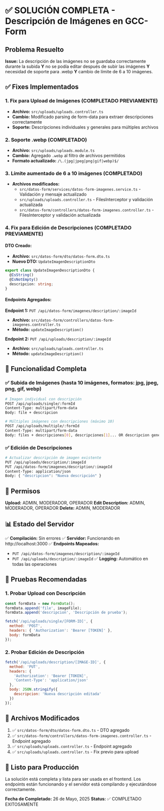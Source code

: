 # ✅ SOLUCIÓN COMPLETA - Descripción de Imágenes en GCC-Form

## Problema Resuelto

**Issue:** La descripción de las imágenes no se guardaba correctamente durante la subida **Y** no se podía editar después de subir las imágenes **Y** necesidad de soporte para .webp **Y** cambio de límite de 6 a 10 imágenes.

## ✅ Fixes Implementados

### 1. **Fix para Upload de Imágenes (COMPLETADO PREVIAMENTE)**
- **Archivo:** `src/uploads/uploads.controller.ts`
- **Cambio:** Modificado parsing de form-data para extraer descripciones correctamente
- **Soporte:** Descripciones individuales y generales para múltiples archivos

### 2. **Soporte .webp (COMPLETADO)**
- **Archivo:** `src/uploads/uploads.module.ts`
- **Cambio:** Agregado `.webp` al filtro de archivos permitidos
- **Formato actualizado:** `/\.(jpg|jpeg|png|gif|webp)$/`

### 3. **Límite aumentado de 6 a 10 imágenes (COMPLETADO)**
- **Archivos modificados:**
  - `src/datos-form/services/datos-form-imagenes.service.ts` - Validación y mensaje actualizado
  - `src/uploads/uploads.controller.ts` - FilesInterceptor y validación actualizada
  - `src/datos-form/controllers/datos-form-imagenes.controller.ts` - FilesInterceptor y validación actualizada

### 4. **Fix para Edición de Descripciones (COMPLETADO PREVIAMENTE)**

#### DTO Creado:
- **Archivo:** `src/datos-form/dto/datos-form.dto.ts`
- **Nuevo DTO:** `UpdateImagenDescriptionDto`

```typescript
export class UpdateImagenDescriptionDto {
  @IsString()
  @IsNotEmpty()
  descripcion: string;
}
```

#### Endpoints Agregados:

**Endpoint 1:** `PUT /api/datos-form/imagenes/description/:imageId`
- **Archivo:** `src/datos-form/controllers/datos-form-imagenes.controller.ts`
- **Método:** `updateImageDescription()`

**Endpoint 2:** `PUT /api/uploads/description/:imageId`
- **Archivo:** `src/uploads/uploads.controller.ts`  
- **Método:** `updateImageDescription()`

## 🎯 Funcionalidad Completa

### ✅ Subida de Imágenes (hasta 10 imágenes, formatos: jpg, jpeg, png, gif, webp)
```bash
# Imagen individual con descripción
POST /api/uploads/single/:formId
Content-Type: multipart/form-data
Body: file + descripcion

# Múltiples imágenes con descripciones (máximo 10)
POST /api/uploads/multiple/:formId
Content-Type: multipart/form-data
Body: files + descripciones[0], descripciones[1]... OR descripcion general
```

### ✅ Edición de Descripciones
```bash
# Actualizar descripción de imagen existente
PUT /api/uploads/description/:imageId
PUT /api/datos-form/imagenes/description/:imageId
Content-Type: application/json
Body: { "descripcion": "Nueva descripción" }
```

## 🔐 Permisos

**Upload:** ADMIN, MODERADOR, OPERADOR
**Edit Description:** ADMIN, MODERADOR, OPERADOR
**Delete:** ADMIN, MODERADOR

## 📊 Estado del Servidor

✅ **Compilación:** Sin errores
✅ **Servidor:** Funcionando en http://localhost:3000
✅ **Endpoints Mapeados:**
- `PUT /api/datos-form/imagenes/description/:imageId`
- `PUT /api/uploads/description/:imageId`
✅ **Logging:** Automático en todas las operaciones

## 🧪 Pruebas Recomendadas

### 1. Probar Upload con Descripción
```javascript
const formData = new FormData();
formData.append('file', imageFile);
formData.append('descripcion', 'Descripción de prueba');

fetch('/api/uploads/single/[FORM-ID]', {
  method: 'POST',
  headers: { 'Authorization': 'Bearer [TOKEN]' },
  body: formData
});
```

### 2. Probar Edición de Descripción
```javascript
fetch('/api/uploads/description/[IMAGE-ID]', {
  method: 'PUT',
  headers: {
    'Authorization': 'Bearer [TOKEN]',
    'Content-Type': 'application/json'
  },
  body: JSON.stringify({
    descripcion: 'Nueva descripción editada'
  })
});
```

## 📝 Archivos Modificados

1. ✅ `src/datos-form/dto/datos-form.dto.ts` - DTO agregado
2. ✅ `src/datos-form/controllers/datos-form-imagenes.controller.ts` - Endpoint agregado
3. ✅ `src/uploads/uploads.controller.ts` - Endpoint agregado
4. ✅ `src/uploads/uploads.controller.ts` - Fix previo para upload

## 🚀 Listo para Producción

La solución está completa y lista para ser usada en el frontend. Los endpoints están funcionando y el servidor está compilando y ejecutándose correctamente.

**Fecha de Completado:** 26 de Mayo, 2025
**Status:** ✅ COMPLETADO EXITOSAMENTE
